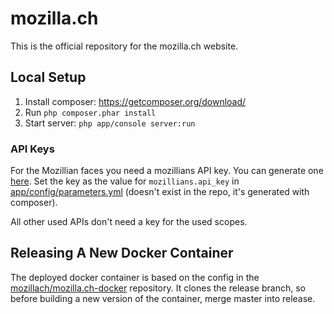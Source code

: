 # mozilla.ch
This is the official repository for the mozilla.ch website.

## Local Setup

1. Install composer: https://getcomposer.org/download/
2. Run ```php composer.phar install```
3. Start server: ```php app/console server:run ```

### API Keys
For the Mozillian faces you need a mozillians API key. You can generate one [here](https://mozillians.org/en-US/apikeys/). Set the key as the value for `mozillians.api_key` in [app/config/parameters.yml](/app/config/parameters.yml) (doesn't exist in the repo, it's generated with composer).

All other used APIs don't need a key for the used scopes.

## Releasing A New Docker Container
The deployed docker container is based on the config in the [mozillach/mozilla.ch-docker](https://github.com/mozillach/mozilla.ch-docker) repository. It clones the release branch, so before building a new version of the container, merge master into release.
